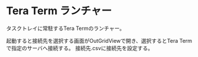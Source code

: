 # Tera Term ランチャー
 タスクトレイに常駐するTera Termのランチャー。

起動すると接続先を選択する画面がOutGridViewで開き、選択するとTera Termで指定のサーバへ接続する。
接続先.csvに接続先を設定する。
